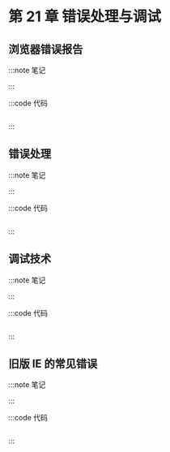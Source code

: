 # 第 21 章 错误处理与调试

## 浏览器错误报告

:::note 笔记

:::

:::code 代码

```js
```

:::

## 错误处理

:::note 笔记

:::

:::code 代码

```js
```

:::

## 调试技术

:::note 笔记

:::

:::code 代码

```js
```

:::

## 旧版 IE 的常见错误

:::note 笔记

:::

:::code 代码

```js
```

:::
